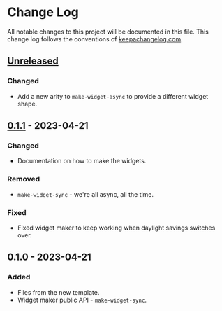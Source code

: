 # Change Log
All notable changes to this project will be documented in this file. This change log follows the conventions of [keepachangelog.com](http://keepachangelog.com/).

## [Unreleased]
### Changed
- Add a new arity to `make-widget-async` to provide a different widget shape.

## [0.1.1] - 2023-04-21
### Changed
- Documentation on how to make the widgets.

### Removed
- `make-widget-sync` - we're all async, all the time.

### Fixed
- Fixed widget maker to keep working when daylight savings switches over.

## 0.1.0 - 2023-04-21
### Added
- Files from the new template.
- Widget maker public API - `make-widget-sync`.

[Unreleased]: https://github.com/your-name/drivingschool-clj/compare/0.1.1...HEAD
[0.1.1]: https://github.com/your-name/drivingschool-clj/compare/0.1.0...0.1.1
